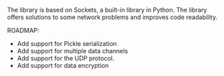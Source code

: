 The library is based on Sockets, a built-in library in Python. The library offers solutions to some network problems and improves code readability.

ROADMAP:
- Add support for Pickle serialization
- Add support for multiple data channels
- Add support for the UDP protocol. 
- Add support for data encryption
